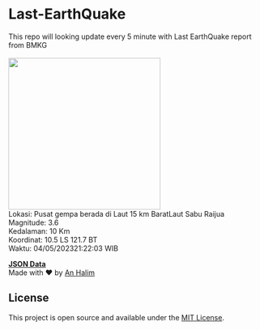 # Last-EarthQuake
This repo will looking update every 5 minute with Last EarthQuake report from BMKG
<br>
<br>
<img src="https://static.bmkg.go.id/20230504212203.mmi.jpg?34271csbxjjahjl53ijy1ua" width="300"/>
<br>
Lokasi: Pusat gempa berada di Laut 15 km BaratLaut Sabu Raijua <br>
Magnitude: 3.6 <br>
Kedalaman: 10 Km <br>
Koordinat: 10.5 LS 121.7 BT <br>
Waktu: 04/05/202321:22:03 WIB <br>

<a href="./data/data.json">**JSON Data**</a>
<br>
Made with ❤️ by <a href="https://github.com/an-halim">An Halim</a>
## License

This project is open source and available under the [MIT License](LICENSE).

